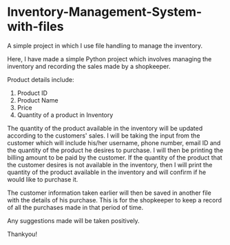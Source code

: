 # Inventory-Management-System-with-files
A simple project in which I use file handling to manage the inventory.

Here, I have made a simple Python project which involves managing the inventory and recording the sales made by a shopkeeper.

Product details include:
1. Product ID
2. Product Name
3. Price
4. Quantity of a product in Inventory

The quantity of the product available in the inventory will be updated according to the customers' sales. I will be taking the input from the customer which will include his/her username, phone number, email ID and the quantity of the product he desires to purchase. I will then be printing the billing amount to be paid by the customer. If the quantity of the product that the customer desires is not available in the inventory, then I will print the quantity of the product available in the inventory and will confirm if he would like to purchase it.

The customer information taken earlier will then be saved in another file with the details of his purchase. This is for the shopkeeper to keep a record of all the purchases made in that period of time.

Any suggestions made will be taken positively.

Thankyou!
